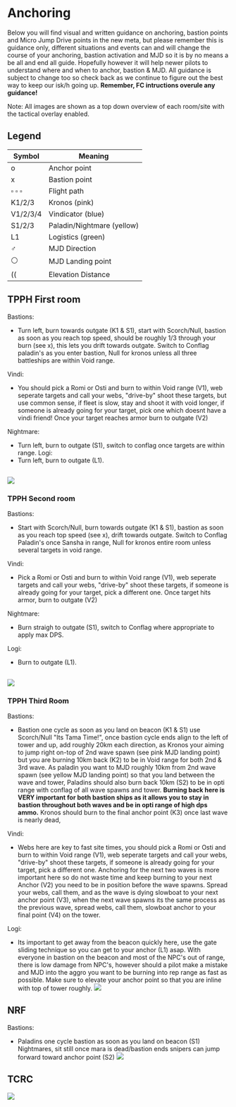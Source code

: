 # Anchoring
Below you will find visual and written guidance on anchoring, bastion points and Micro Jump Drive points in the new meta, but please remember this is guidance only, different situations and events can and will change the course of your anchoring, bastion activation and MJD so it is by no means a be all and end all guide. Hopefully however it will help newer pilots to understand where and when to anchor, bastion & MJD. All guidance is subject to change too so check back as we continue to figure out the best way to keep our isk/h going up. **Remember, FC intructions overule any guidance!**

Note: All images are shown as a top down overview of each room/site with the tactical overlay enabled.

## Legend
Symbol | Meaning
-------|--------
o | Anchor point
x | Bastion point
▫️ ▫️ ▫️ | Flight path
K1/2/3 | Kronos (pink)
V1/2/3/4 | Vindicator (blue)
S1/2/3 | Paladin/Nightmare (yellow)
L1 | Logistics (green)
♂️ | MJD Direction
:white_circle: | MJD Landing point
(( | Elevation Distance


## TPPH First room

Bastions:
* Turn left, burn towards outgate (K1 & S1), start with Scorch/Null, bastion as soon as you reach top speed, should be roughly 1/3 through your burn (see x), this lets you drift towards outgate. Switch to Conflag paladin's as you enter bastion, Null for kronos unless all three battleships are within Void range.

Vindi:
* You should pick a Romi or Osti and burn to within Void range (V1), web seperate targets and call your webs, "drive-by" shoot these targets, but use common sense, if fleet is slow, stay and shoot it with void longer, if someone is already going for your target, pick one which doesnt have a vindi friend! Once your target reaches armor burn to outgate (V2)

Nightmare:
* Turn left, burn to outgate (S1), switch to conflag once targets are within range.
Logi:
*  Turn left, burn to outgate (L1). 

![](TPPH_R1.png)
---
### TPPH Second room

Bastions:
* Start with Scorch/Null, burn towards outgate (K1 & S1), bastion as soon as you reach top speed (see x), drift towards outgate. Switch to Conflag Paladin's once Sansha in range, Null for kronos entire room unless several targets in void range.

Vindi:
* Pick a Romi or Osti and burn to within Void range (V1), web seperate targets and call your webs, "drive-by" shoot these targets, if someone is already going for your target, pick a different one. Once target hits armor, burn to outgate (V2)

Nightmare:
* Burn straigh to outgate (S1), switch to Conflag where appropriate to apply max DPS.

Logi:
* Burn to outgate (L1). 

![](TPPH_R2.png)
---
### TPPH Third Room

Bastions:
* Bastion one cycle as soon as you land on beacon (K1 & S1) use Scorch/Null "Its Tama Time!", once bastion cycle ends align to the left of tower and up, add roughly 20km each direction, as Kronos your aiming to jump right on-top of 2nd wave spawn (see pink MJD landing point) but you are burning 10km back (K2) to be in Void range for both 2nd & 3rd wave. As paladin you want to MJD roughly 10km from 2nd wave spawn (see yellow MJD landing point) so that you land between the wave and tower, Paladins should also burn back 10km (S2) to be in opti range with conflag of all wave spawns and tower. **Burning back here is VERY important for both bastion ships as it allows you to stay in bastion throughout both waves and be in opti range of high dps ammo.** Kronos should burn to the final anchor point (K3) once last wave is nearly dead, 

Vindi:
* Webs here are key to fast site times, you should pick a Romi or Osti and burn to within Void range (V1), web seperate targets and call your webs, "drive-by" shoot these targets, if someone is already going for your target, pick a different one. Anchoring for the next two waves is more important here so do not waste time and keep burning to your next Anchor (V2) you need to be in position before the wave spawns. Spread your webs, call them, and as the wave is dying slowboat to your next anchor point (V3), when the next wave spawns its the same process as the previous wave, spread webs, call them, slowboat anchor to your final point (V4) on the tower.

Logi:
*  Its important to get away from the beacon quickly here, use the gate sliding technique so you can get to your anchor (L1) asap. With everyone in bastion on the beacon and most of the NPC's out of range, there is low damage from NPC's, however should a pilot make a mistake and MJD into the aggro you want to be burning into rep range as fast as possible. Make sure to elevate your anchor point so that you are inline with top of tower roughly.
![](TPPH_R3.png)

## NRF

Bastions:
* Paladins one cycle bastion as soon as you land on beacon (S1) Nightmares, sit still once mara is dead/bastion ends snipers can jump forward toward anchor point (S2)
![](NRF.png)

## TCRC
![](TCRC.png)
